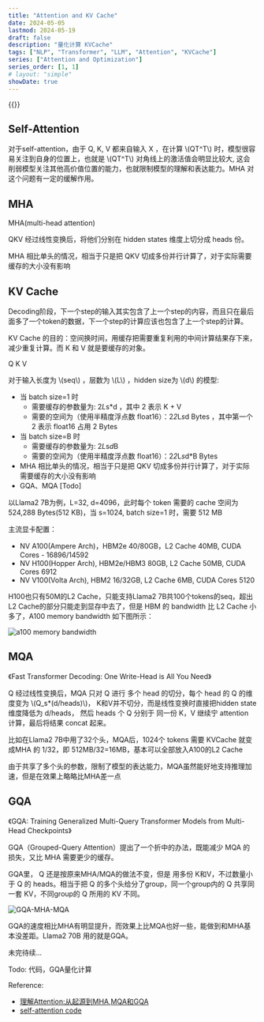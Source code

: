 ```yaml
---
title: "Attention and KV Cache"
date: 2024-05-05
lastmod: 2024-05-19
draft: false
description: "量化计算 KVCache"
tags: ["NLP", "Transformer", "LLM", "Attention", "KVCache"]
series: ["Attention and Optimization"]
series_order: [1, 1]
# layout: "simple"
showDate: true
---
```


{{<katex>}}

## Self-Attention

对于self-attention，由于 Q, K, V 都来自输入 X ，在计算 \\(QT^T\\) 时，模型很容易关注到自身的位置上，也就是 \\(QT^T\\)  对角线上的激活值会明显比较大, 这会削弱模型关注其他高价值位置的能力，也就限制模型的理解和表达能力。MHA 对这个问题有一定的缓解作用。

## MHA

MHA(multi-head attention)

QKV 经过线性变换后，将他们分别在 hidden states 维度上切分成 heads 份。 

MHA 相比单头的情况，相当于只是把 QKV 切成多份并行计算了，对于实际需要缓存的大小没有影响

## KV Cache

Decoding阶段，下一个step的输入其实包含了上一个step的内容，而且只在最后面多了一个token的数据，下一个step的计算应该也包含了上一个step的计算。

KV Cache 的目的：空间换时间，用缓存把需要重复利用的中间计算结果存下来，减少重复计算。而 K 和 V 就是要缓存的对象。

Q K V

对于输入长度为 \\(seq\\) ，层数为 \\(L\\) ，hidden size为 \\(d\\) 的模型:
- 当 batch size=1 时
    - 需要缓存的参数量为: 2*L*s*d ，其中 2 表示 K + V
    - 需要的空间为（使用半精度浮点数 float16）：2*2*L*s*d Bytes ，其中第一个 2 表示 float16 占用 2 Bytes
- 当 batch size=B 时
    - 需要缓存的参数量为: 2*L*s*d*B
    - 需要的空间为（使用半精度浮点数 float16）：2*2*L*s*d*B Bytes
- MHA 相比单头的情况，相当于只是把 QKV 切成多份并行计算了，对于实际需要缓存的大小没有影响
- GQA、MQA [Todo]

以Llama2 7B为例，L=32, d=4096，此时每个 token 需要的 cache 空间为 524,288 Bytes(512 KB)，当 s=1024, batch size=1 时，需要 512 MB

主流显卡配置：
- NV A100(Ampere Arch)，HBM2e 40/80GB，L2 Cache 40MB, CUDA Cores - 16896/14592
- NV H100(Hopper Arch), HBM2e/HBM3 80GB, L2 Cache 50MB, CUDA Cores 6912
- NV V100(Volta Arch), HBM2 16/32GB, L2 Cache 6MB, CUDA Cores 5120

H100也只有50M的L2 Cache，只能支持Llama2 7B共100个tokens的seq，超出L2 Cache的部分只能走到显存中去了，但是 HBM 的 bandwidth 比 L2 Cache 小多了，A100 memory bandwidth 如下图所示：

![a100 memory bandwidth](https://pic1.zhimg.com/80/v2-98a3525b9ce728be66903fe35f3a143c_1440w.webp)


## MQA

《Fast Transformer Decoding: One Write-Head is All You Need》

Q 经过线性变换后，MQA 只对 Q 进行 多个 head 的切分，每个 head 的 Q 的维度变为 \\(Q_s*(d/heads)\\)， K和V并不切分，而是线性变换时直接把hidden state维度降低为 d/heads， 然后 heads 个 Q 分别于 同一份 K，V 继续宁 attention 计算，最后将结果 concat 起来。

比如在Llama2 7B中用了32个头，MQA后，1024个 tokens 需要 KVCache 就变成MHA 的 1/32，即 512MB/32=16MB，基本可以全部放入A100的L2 Cache

由于共享了多个头的参数，限制了模型的表达能力，MQA虽然能好地支持推理加速，但是在效果上略略比MHA差一点

## GQA

《GQA: Training Generalized Multi-Query Transformer Models from Multi-Head Checkpoints》

GQA（Grouped-Query Attention）提出了一个折中的办法，既能减少 MQA 的损失，又比 MHA 需要更少的缓存。

GQA里， Q 还是按原来MHA/MQA的做法不变，但是 用多份 K和V，不过数量小于 Q 的 heads。相当于把 Q 的多个头给分了group，同一个group内的 Q 共享同一套 KV，不同group的 Q 所用的 KV 不同。

![GQA-MHA-MQA](https://pic4.zhimg.com/80/v2-152555107b3ad3ad0b4f97b0972eb123_1440w.webp)

GQA的速度相比MHA有明显提升，而效果上比MQA也好一些，能做到和MHA基本没差距。Llama2 70B 用的就是GQA。

未完待续...

Todo: 代码，GQA量化计算


Reference:
- [理解Attention:从起源到MHA,MQA和GQA](https://zhuanlan.zhihu.com/p/686149289)
- [self-attention code](https://pytorch-forecasting.readthedocs.io/en/latest/_modules/pytorch_forecasting/models/temporal_fusion_transformer/sub_modules.html#ScaledDotProductAttention)